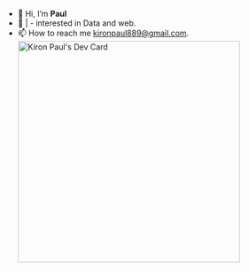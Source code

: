 - 👋 Hi, I’m **Paul**
- 👀 | - interested in Data and web.
- 📫 How to reach me kironpaul889@gmail.com.
<a href="https://app.daily.dev/P_a_u_l"><img src="https://api.daily.dev/devcards/fe06edc3d1b74f278cdc71bf430d0b06.png?r=r8x" width="400" alt="Kiron Paul's Dev Card"/></a>
<!---
paul-coder-22/paul-coder-22 is a ✨ special ✨ repository because its `README.md` (this file) appears on your GitHub profile.
You can click the Preview link to take a look at your changes.
--->
